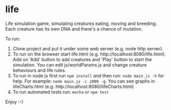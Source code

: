 # life
Life simulation game, simulating creatures eating, moving and breeding. Each creature has its own DNA and there's a chance of mutation.

To run:
1. Clone project and put it under some web server (e.g. node http server).
2. To run on the browser start life.html (e.g. http://localhost:8080/life.html).
   Add on 'Add' button to add creatures and 'Play' button to start the simulation.
   You can edit js/worldParams.js and change creature behaviours and life rules.
3. To run in node js first run `npm install` and then run: `node main.js -h` for help.
   For example: `node main.js -c 2000 -g`.
   You can see graphs in lifeCharts.html (e.g. http://localhost:8080/lifeCharts.html)
4. To run automated tests run:
   `mocha` or `npm test`
 
Enjoy :-)
